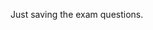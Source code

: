 
<script>
var questions = [


	 {id:99, query:"query",  "answer":"answer", "difficulty": "5",
			options:[
			{text:"aaaaa", correct:false, selected:false}, 
			{text:"aaaaa", correct:false, selected:false},
			{text:"aaaaa", correct:false, selected:false},
			{text:"aaaaa", correct:false, selected:false}
			],
      "objectives":[
         "3.0", "3.0","3.0"
      ]},
	
	
	
	{id:1, query:"Which of the following describes the most ideal type of activity to automate with UiPath?", "answer":"test-answer.md",
			options:[
			{text:"Multistep process with many decision points with structured data", correct:false, selected:false}, 
			{text:"Perform Analysis on data and provide", correct:true, selected:false},
			{text:"Varied tasks that rely heavily on user input", correct:false, selected:false},
			{text:"Rule-based process with structured data", correct:false, selected:false}
			],
      "objectives":[
         "1.1",
         "2.2"
      ]},
	  
	  	 
	  
	  
	{id:2, query:"A client receives a spreadsheet containing orders. The orders must be input into an internal web-based order system.  Which is the best activity to use?", "answer":"test-answer.md",
			options:[
			{text:"Sequence", correct:true, selected:false}, 
			{text:"Flowchart", correct:false, selected:false},
			{text:"Learning Machine", correct:false, selected:false},
			{text:"Transactional Process", correct:false, selected:false}
			],
      "objectives":[
         "1.1",
         "2.2"
      ]},
	{id:3, query:"Which Activity requires the least amount of parameters?", 
			options:[
			{text:"SMTP", correct:false, selected:false}, 
			{text:"Outlook", correct:true, selected:false},
			{text:"POP3", correct:false, selected:false},
			{text:"Mail", correct:false, selected:false}
			],
      "objectives":[
         "1.1",
         "2.2"
      ]},			
	{id:4, query:"What happens if you try to save a table using Excel Write Range activity to a file that does not exist?", "answer":"test-answer.md",
			options:[
			{text:"Throws a “File not found” error", correct:false, selected:false}, 
			{text:"Workflow will wait until the file appears and times out if it doesn’t", correct:false, selected:false},
			{text:"Activity will not run and continue the sequence", correct:false, selected:false},
			{text:"Creates the file and saves the table", correct:true, selected:false}
			],
      "objectives":[
         "1.1",
         "2.2"
      ]},	
	{id:5, query:"When using an Excel Application Scope activity, which activity should be used to sort a table directly in an .xlsx file?",  "answer":"test-answer.md",
			options:[
			{text:"Sequence", correct:false, selected:false}, 
			{text:"Flowchart", correct:false, selected:false},
			{text:"Learning Machine", correct:false, selected:false},
			{text:"Transactional Process", correct:true, selected:false}
			],
      "objectives":[
         "1.1",
         "2.2"
      ]},	
	  	{id:6, query:"6When using an Excel Application Scope activity, which activity should be used to sort a table directly in an .xlsx file?",  "answer":"test-answer.md",
			options:[
			{text:"Sequence", correct:false, selected:false}, 
			{text:"Flowchart", correct:false, selected:false},
			{text:"Learning Machine", correct:false, selected:false},
			{text:"Transactional Process", correct:true, selected:false}
			],
      "objectives":[
         "1.1",
         "2.2"
      ]},
	  	{id:7, query:"7 When using an Excel Application Scope activity, which activity should be used to sort a table directly in an .xlsx file?",  "answer":"test-answer.md",
			options:[
			{text:"Sequence", correct:false, selected:false}, 
			{text:"Flowchart", correct:false, selected:false},
			{text:"Learning Machine", correct:false, selected:false},
			{text:"Transactional Process", correct:true, selected:false}
			],
      "objectives":[
         "1.1",
         "2.2"
      ]},
	  	{id:8, query:" 8 When using an Excel Application Scope activity, which activity should be used to sort a table directly in an .xlsx file?",  "answer":"test-answer.md",
			options:[
			{text:"Sequence", correct:false, selected:false}, 
			{text:"Flowchart", correct:false, selected:false},
			{text:"Learning Machine", correct:false, selected:false},
			{text:"Transactional Process", correct:true, selected:false}
			],
      "objectives":[
         "1.1",
         "2.2"
      ]},
	  	{id:9, query:"9 When using an Excel Application Scope activity, which activity should be used to sort a table directly in an .xlsx file?",  "answer":"test-answer.md",
			options:[
			{text:"Sequence", correct:false, selected:false}, 
			{text:"Flowchart", correct:false, selected:false},
			{text:"Learning Machine", correct:false, selected:false},
			{text:"Transactional Process", correct:true, selected:false}
			],
      "objectives":[
         "3.1", "3.2","3.3"
      ]},
	  	{id:10, query:"10 When using an Excel Application Scope activity, which activity should be used to sort a table directly in an .xlsx file?",  "answer":"test-answer.md",
			options:[
			{text:"Sequence", correct:false, selected:false}, 
			{text:"Flowchart", correct:false, selected:false},
			{text:"Learning Machine", correct:false, selected:false},
			{text:"Transactional Process", correct:true, selected:false}
			],
      "objectives":[
         "3.1", "3.2","3.3"
      ]},
	  	  	{id:11, query:"Which of the following violates the UiPath variable naming convention?",  "answer":"/2020/10/10/variable-names.html", "difficulty": "7",
			options:[
			{text:"H1Tag", correct:true, selected:false}, 
			{text:"HWonTag", correct:false, selected:false},
			{text:"hWonTag", correct:false, selected:false},
			{text:"1hTag", correct:true, selected:false}
			],
      "objectives":[
         "3.1", "3.2","3.3"
      ]},
	  	  	{id:12, query:"Which of the following is a valid UiPath variable name?",  "answer":"/2020/10/10/variable-naming-conventions.html", "difficulty": "7",
			options:[
			{text:"$1000000", correct:false, selected:false}, 
			{text:"1000000$", correct:false, selected:false},
			{text:"1milliondollars", correct:false, selected:false},
			{text:"One1MillionDollars", correct:true, selected:false}
			],
      "objectives":[
         "3.1", "3.2","3.3"
      ]},
	  	  	{id:13, query:"The variable UIPATH_ASSOCIATE_EXAM is said to follow what naming convention?",  "answer":"/2020/10/10/screaming-snake-case.html", "difficulty": "3",
			options:[
			{text:"camel case", correct:false, selected:false}, 
			{text:"snake case", correct:false, selected:false},
			{text:"screaming snake case", correct:true, selected:false},
			{text:"kebab case", correct:false, selected:false}
			],
      "objectives":[
         "3.1", "3.2","3.3"
      ]},
	  	  	{id:14, query:"Which of the following variables is named using kebab-case?",  "answer":"/2020/10/10/kebab-case-convention.html", "difficulty": "3",
			options:[
			{text:"WhatIsKebabCase", correct:false, selected:false}, 
			{text:"what-is-kebab-case", correct:true, selected:false},
			{text:"whatIsKebabCase", correct:false, selected:false},
			{text:"what_is_kebab_case", correct:false, selected:false}
			],
      "objectives":[
         "3.1", "3.2","3.3"
      ]},
	  
	  {id:15, query:"Which of the following would be an example of a camel case naming convention?",  "answer":"/2020/10/10/camelcase-naming-convention.html", "difficulty": "4",
			options:[
			{text:"uipathNamingConventions", correct:true, selected:false}, 
			{text:"UiPath-Naming-Conventions", correct:false, selected:false},
			{text:"UIPATH_NAMING_CONVENTIONS", correct:false, selected:false},
			{text:"UiPathNamingConventions", correct:true, selected:false}
			],
      "objectives":[
         "3.1", "3.2","3.3"
      ]},
	  
	  {id:16, query:"You must pass exam data as an argument, but the data will be used both inside and oustide of the current workflow project. What should the variable be named?",  "answer":"/2020/11/11/input-output-argument-names.html", "difficulty": "5",
			options:[
			{text:"inOutExam", correct:false, selected:false}, 
			{text:"in_out_exam", correct:false, selected:false},
			{text:"io-Exam", correct:false, selected:false},
			{text:"io_Exam", correct:true, selected:false}
			],
      "objectives":[
         "3.0", "3.0","3.0"
      ]},
	  
	   {id:17, query:"A UiPath transition activity is associated with which type of project?",  "/2020/10/11/state-machine.html":"answer", "difficulty": "8",
			options:[
			{text:"Sequence", correct:false, selected:false}, 
			{text:"Flow Chart", correct:false, selected:false},
			{text:"State Machine", correct:true, selected:false},
			{text:"Process Chart", correct:false, selected:false}
			],
      "objectives":[
         "5.0", "5.1"
      ]},
	  
	   {id:18, query:"A complex activity to be automated has many subroutines to be executed depending on the result of evaluating various logical conditions. What is the best approach to architecting this RPA activity?",  "answer":"/2020/10/11/sequence-flowchart-combined.html", "difficulty": "6",
			options:[
			{text:"Use a single workflow project", correct:false, selected:false}, 
			{text:"Use multiple workflows projects", correct:false, selected:false},
			{text:"Use a single sequence project which references multiple workflow projects", correct:false, selected:false},
			{text:"Use a single workflow project that references mutliple sequence projects", correct:true, selected:false}
			],
      "objectives":[
         "5.0", "5.1"
      ]},
	  
	   {id:19, query:"Which type of project is best for linear activities involving multiple activities such as OCR and PDF data extraction?",  "answer":"/2020/10/11/linear-sequence-projects.html", "difficulty": "6",
			options:[
			{text:"Sequence", correct:true, selected:false}, 
			{text:"Flow Chart", correct:false, selected:false},
			{text:"State Machine", correct:false, selected:false},
			{text:"Global Exception Handler", correct:false, selected:false}
			],
      "objectives":[
         "5.0", "5.1"
      ]},
	  
	   {id:20, query:"The data being passed in as an argument can only be used within the current project. What should the variable be named so as not to trigger the UiPath Studio analyzer?",  "answer":"/2020/10/11/in-argument-naming-convention.html", "difficulty": "7",
			options:[
			{text:"in-field", correct:false, selected:false}, 
			{text:"inField", correct:false, selected:false},
			{text:"in_field", correct:true, selected:false},
			{text:"InField", correct:false, selected:false}
			],
      "objectives":[
         "3.1", "3.2","3.4"
      ]},
	  
	   {id:21, query:"A task to be automated has multiple decision points with unique UiPath activities to be performed based on the outcome of various conditions. What type of project should be used in this situation?",  "answer":"/2020/10/11/flowchart-project-definition.html", "difficulty": "6",
			options:[
			{text:"Sequence", correct:false, selected:false}, 
			{text:"Flow Chart", correct:true, selected:false},
			{text:"State Machine", correct:false, selected:false},
			{text:"This is not an automatable task", correct:false, selected:false}
			],
      "objectives":[
         "3.1", "3.2","3.0"
      ]},
	  
	   {id:22, query:"Which of the following is true about case sensitive variable names in UiPath",  "answer":"/2020/10/10/variables-case-sensitive-uipath.html", "difficulty": "7",
			options:[
			{text:"UiPath method names are case sensitive", correct:false, selected:false}, 
			{text:"UiPath variable names are case sensitive", correct:false, selected:false},
			{text:"UiPath method names are not case sensitive", correct:true, selected:false},
			{text:"UiPath variable names are not case sensitive", correct:true, selected:false}
			],
      "objectives":[
         "3.1", "3.2", "3.0"
      ]},
	  
	   {id:23, query:"A field that describes a name must be passed outside of a given project. What should it be named?",  "answer":"/2020/10/10/uipath-argument-naming-convention.html", "difficulty": "7",
			options:[
			{text:"out_name", correct:true, selected:false}, 
			{text:"pass_name", correct:false, selected:false},
			{text:"name", correct:false, selected:false},
			{text:"getName", correct:false, selected:false}
			],
      "objectives":[
         "3.1", "3.2", "3.0"
      ]},
	  
	   {id:24, query:"Which type of project is most likely to be used and reused in other projects?",  "answer":"/2020/10/10/sequence-projects.html", "difficulty": "5",
			options:[
			{text:"Sequence", correct:true, selected:false}, 
			{text:"Flow Chart", correct:false, selected:false},
			{text:"State Machine", correct:false, selected:false},
			{text:"Global Exception Handler", correct:false, selected:false}
			],
      "objectives":[
         "5.0", "5.1"
      ]},
	  
	   {id:25, query:"Which of the following is an example of the Pascal case naming convention?",  "answer":"/2020/10/10/pascal-case-naming-convention.html", "difficulty": "2",
			options:[
			{text:"Pascal-Case", correct:false, selected:false}, 
			{text:"pascalCase", correct:false, selected:false},
			{text:"PascalCase", correct:true, selected:false},
			{text:"Pascal_case", correct:false, selected:false}
			],
      "objectives":[
         "3.0", "3.1"
      ]},
	  
	  	   {id:99, query:"query",  "answer":"answer", "difficulty": "5",
			options:[
			{text:"aaaaa", correct:false, selected:false}, 
			{text:"aaaaa", correct:false, selected:false},
			{text:"aaaaa", correct:false, selected:false},
			{text:"aaaaa", correct:false, selected:false}
			],
      "objectives":[
         "3.0", "3.0","3.0"
      ]},
	  
	  	   {id:99, query:"query",  "answer":"answer", "difficulty": "5",
			options:[
			{text:"aaaaa", correct:false, selected:false}, 
			{text:"aaaaa", correct:false, selected:false},
			{text:"aaaaa", correct:false, selected:false},
			{text:"aaaaa", correct:false, selected:false}
			],
      "objectives":[
         "3.0", "3.0","3.0"
      ]},
	  
	  	   {id:99, query:"query",  "answer":"answer", "difficulty": "5",
			options:[
			{text:"aaaaa", correct:false, selected:false}, 
			{text:"aaaaa", correct:false, selected:false},
			{text:"aaaaa", correct:false, selected:false},
			{text:"aaaaa", correct:false, selected:false}
			],
      "objectives":[
         "3.0", "3.0","3.0"
      ]},
	  
	  	   {id:99, query:"query",  "answer":"answer", "difficulty": "5",
			options:[
			{text:"aaaaa", correct:false, selected:false}, 
			{text:"aaaaa", correct:false, selected:false},
			{text:"aaaaa", correct:false, selected:false},
			{text:"aaaaa", correct:false, selected:false}
			],
      "objectives":[
         "3.0", "3.0","3.0"
      ]},
	  
	  	   {id:99, query:"query",  "answer":"answer", "difficulty": "5",
			options:[
			{text:"aaaaa", correct:false, selected:false}, 
			{text:"aaaaa", correct:false, selected:false},
			{text:"aaaaa", correct:false, selected:false},
			{text:"aaaaa", correct:false, selected:false}
			],
      "objectives":[
         "3.0", "3.0","3.0"
      ]},
	  


	  
	];
	
	
	
if (typeof(Storage) !== "undefined") {
  // Store
  //localStorage.setItem("lastname", "Smith");
  localStorage.setItem("questions", JSON.stringify(questions));
  
  
  // Retrieve
  //document.getElementById("result").innerHTML = localStorage.getItem("lastname");
  //var questions2 = localStorage.getItem("questions");
  //questions2 = JSON.parse(questions2);
  //console.log(questions2);
  

  //document.getElementById("quiz").innerHTML = (questions)[0].query;
  //document.getElementById("quiz").innerHTML = questions[0].id;
} else {
  //document.getElementById("result").innerHTML = "Sorry, your browser does not support Web Storage...";
}
</script>
Just saving the exam questions.

